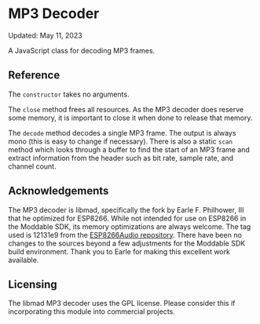 # MP3 Decoder
Updated: May 11, 2023

A JavaScript class for decoding MP3 frames.

## Reference
The `constructor` takes no arguments.

The `close` method frees all resources. As the MP3 decoder does reserve some memory, it is important to close it when done to release that memory.

The `decode` method decodes a single MP3 frame. The output is always mono (this is easy to change if necessary). There is also a static `scan` method which looks through a buffer to find the start of an MP3 frame and extract information from the header such as bit rate, sample rate, and channel count.

## Acknowledgements
The MP3 decoder is libmad, specifically the fork by Earle F. Philhower, III that he optimized for ESP8266. While not intended for use on ESP8266 in the Moddable SDK, its memory optimizations are always welcome. The tag used is 12131e9 from the [ESP8266Audio repository](https://github.com/earlephilhower/ESP8266Audio). There have been no changes to the sources beyond a few adjustments for the Moddable SDK build environment. Thank you to Earle for making this excellent work available.


## Licensing
The libmad MP3 decoder uses the GPL license. Please consider this if incorporating this module into commercial projects.
